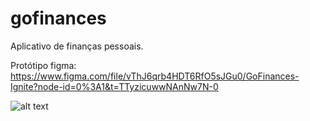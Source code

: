 # gofinances
Aplicativo de finanças pessoais.

Protótipo figma: https://www.figma.com/file/vThJ6qrb4HDT6RfO5sJGu0/GoFinances-Ignite?node-id=0%3A1&t=TTyzicuwwNAnNw7N-0

![alt text](https://github.com/gmaciel10/gofinances/blob/main/prototype.png)
